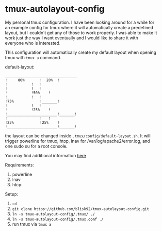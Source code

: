 # tmux-autolayout-config
My personal tmux configuration. I have been looking around for a while for an example config for tmux where it will automatically create a predefined layout, but I couldn't get any of those to work properly.
I was able to make it work just the way I want eventually and I would like to share it with everyone who is interested.

This configuration will automatically create my default layout when opening tmux with `tmux a` command.

default-layout:

	_________________________________
	! 	  80%		!  20%	!
	! 			!  	!
	! 			!  	!
	! 			!50%  	!
	! 			!  	!
	!75% 			!_______!
	! 			!  	!
	! 			!25%	!
	!_______________________!_______!
	! 	    		!  	!
	!25% 			!25%	!
	!_______________________!_______!


the layout can be changed inside `.tmux/config/default-layout.sh`.
It will trigger powerline for tmux, htop, lnav for /var/log/apache2/error.log, and one sudo su for a root console.

You may find additional information [here](http://man.openbsd.org/OpenBSD-current/man1/tmux.1)

Requirements:
1. powerline
2. lnav
3. htop

Setup:
1. `cd`
2. `git clone https://github.com/blisk92/tmux-autolayout-config.git`
3. `ln -s tmux-autolayout-config/.tmux/ ./`
4. `ln -s tmux-autolayout-config/.tmux.conf ./`
5. run tmux via `tmux a`
